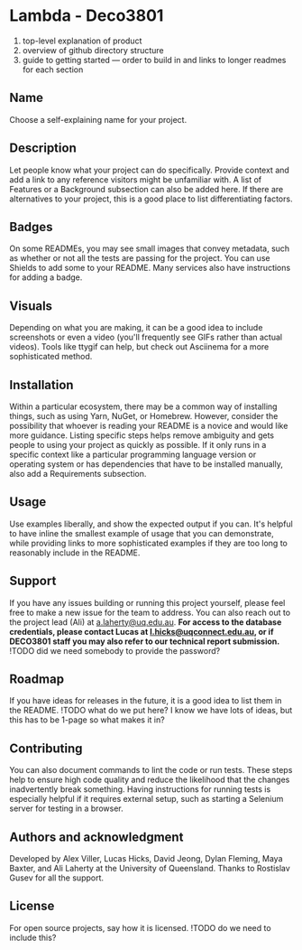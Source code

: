 # Lambda - Deco3801

1. top-level explanation of product
2. overview of github directory structure
3. guide to getting started — order to build in and links to longer readmes for each section 

## Name
Choose a self-explaining name for your project.

## Description
Let people know what your project can do specifically. Provide context and add a link to any reference visitors might be unfamiliar with. A list of Features or a Background subsection can also be added here. If there are alternatives to your project, this is a good place to list differentiating factors.

## Badges
On some READMEs, you may see small images that convey metadata, such as whether or not all the tests are passing for the project. You can use Shields to add some to your README. Many services also have instructions for adding a badge.

## Visuals
Depending on what you are making, it can be a good idea to include screenshots or even a video (you'll frequently see GIFs rather than actual videos). Tools like ttygif can help, but check out Asciinema for a more sophisticated method.

## Installation
Within a particular ecosystem, there may be a common way of installing things, such as using Yarn, NuGet, or Homebrew. However, consider the possibility that whoever is reading your README is a novice and would like more guidance. Listing specific steps helps remove ambiguity and gets people to using your project as quickly as possible. If it only runs in a specific context like a particular programming language version or operating system or has dependencies that have to be installed manually, also add a Requirements subsection.

## Usage
Use examples liberally, and show the expected output if you can. It's helpful to have inline the smallest example of usage that you can demonstrate, while providing links to more sophisticated examples if they are too long to reasonably include in the README.

## Support
If you have any issues building or running this project yourself, please feel free to make a new issue for the team to address. You can also reach out to the project lead (Ali) at a.laherty@uq.edu.au. **For access to the database credentials, please contact Lucas at l.hicks@uqconnect.edu.au, or if DECO3801 staff you may also refer to our technical report submission.**
!TODO did we need somebody to provide the password?

## Roadmap
If you have ideas for releases in the future, it is a good idea to list them in the README.
!TODO what do we put here? I know we have lots of ideas, but this has to be 1-page so what makes it in?

## Contributing
You can also document commands to lint the code or run tests. These steps help to ensure high code quality and reduce the likelihood that the changes inadvertently break something. Having instructions for running tests is especially helpful if it requires external setup, such as starting a Selenium server for testing in a browser.

## Authors and acknowledgment
Developed by Alex Viller, Lucas Hicks, David Jeong, Dylan Fleming, Maya Baxter, and Ali Laherty at the University of Queensland. Thanks to Rostislav Gusev for all the support. 

## License
For open source projects, say how it is licensed.
!TODO do we need to include this?

